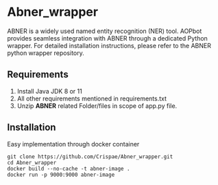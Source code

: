 # Abner_wrapper
ABNER is a widely used named entity recognition (NER) tool. AOPbot provides seamless integration with ABNER through a dedicated Python wrapper. For detailed installation instructions, please refer to the ABNER python wrapper repository.

## Requirements
1. Install Java JDK 8 or 11
2. All other requirements mentioned in requirements.txt  
3. Unzip **ABNER** related Folder/files in scope of app.py file.

## Installation
Easy implementation through docker container
```shell
git clone https://github.com/Crispae/Abner_wrapper.git
cd Abner_wrapper
docker build --no-cache -t abner-image .
docker run -p 9000:9000 abner-image
```
